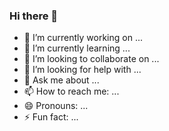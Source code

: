 ### Hi there 👋

- 🔭 I’m currently working on ...
- 🌱 I’m currently learning ...
- 👯 I’m looking to collaborate on ...
- 🤔 I’m looking for help with ...
- 💬 Ask me about ...
- 📫 How to reach me: ...
- 😄 Pronouns: ...
- ⚡ Fun fact: ...

<!--
**aadgad/aadgad** is a ✨ _special_ ✨ repository because its `README.md` (this file) appears on your GitHub profile.

Here are some ideas to get you started:


-->
